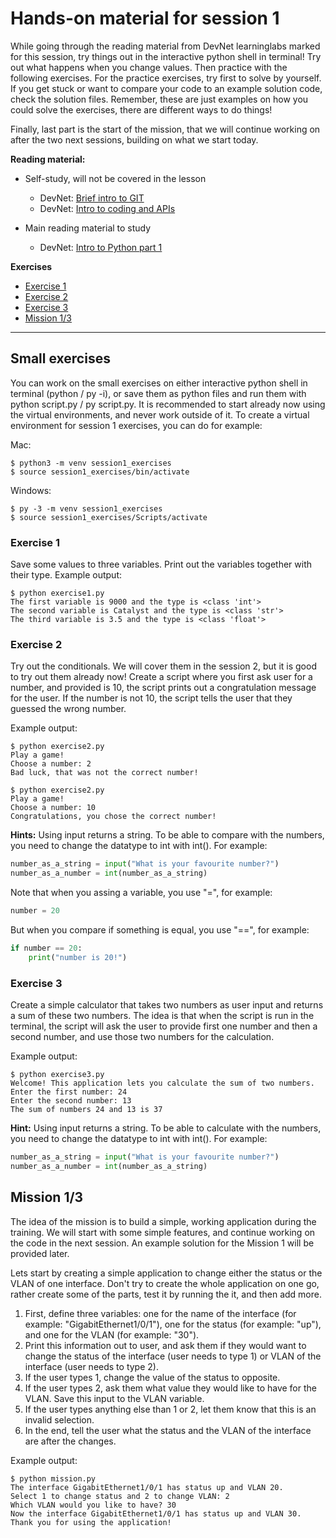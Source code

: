# Hands-on material for session 1
While going through the reading material from DevNet learninglabs marked for this session, try things out in the interactive python shell in terminal! Try out what happens when you change values. Then practice with the following exercises. For the practice exercises, try first to solve by yourself. If you get stuck or want to compare your code to an example solution code, check the solution files. Remember, these are just examples on how you could solve the exercises, there are different ways to do things!

Finally, last part is the start of the mission, that we will continue working on after the two next sessions, building on what we start today.

**Reading material:**
- Self-study, will not be covered in the lesson
  - DevNet: [Brief intro to GIT](https://developer.cisco.com/learning/modules/programming-fundamentals/git-basic-workflows/step/1)
  - DevNet: [Intro to coding and APIs](https://developer.cisco.com/learning/devnet-express/dnav4-track/intro-python/intro-coding-and-apis/step/1)

- Main reading material to study
  - DevNet: [Intro to Python part 1](https://developer.cisco.com/learning/modules/programming-fundamentals/intro-python-part1/step/1)

**Exercises**
- [Exercise 1](#exercise-1)
- [Exercise 2](#exercise-2)
- [Exercise 3](#exercise-3)
- [Mission 1/3](#mission-13)

---

## Small exercises

You can work on the small exercises on either interactive python shell in terminal (python / py -i), or save them as python files and run them with python script.py / py script.py.
It is recommended to start already now using the virtual environments, and never work outside of it. To create a virtual environment for session 1 exercises, you can do for example:

Mac:
```
$ python3 -m venv session1_exercises 
$ source session1_exercises/bin/activate

```
Windows:
```
$ py -3 -m venv session1_exercises 
$ source session1_exercises/Scripts/activate

```


### Exercise 1

Save some values to three variables. Print out the variables together with their type.
Example output:
```
$ python exercise1.py
The first variable is 9000 and the type is <class 'int'>
The second variable is Catalyst and the type is <class 'str'>
The third variable is 3.5 and the type is <class 'float'>
```


### Exercise 2

Try out the conditionals. We will cover them in the session 2, but it is good to try out them already now!
Create a script where you first ask user for a number, and provided is 10, the script prints out a congratulation message for the user. If the number is not 10, the script tells the user that they guessed the wrong number.

Example output:
```
$ python exercise2.py
Play a game!
Choose a number: 2
Bad luck, that was not the correct number!
```

```
$ python exercise2.py
Play a game!
Choose a number: 10
Congratulations, you chose the correct number!
```

**Hints:**
Using input returns a string. To be able to compare with the numbers, you need to change the datatype to int with int(). For example:
```python
number_as_a_string = input("What is your favourite number?")
number_as_a_number = int(number_as_a_string)
```

Note that when you assing a variable, you use "=", for example:
```python
number = 20
```
But when you compare if something is equal, you use "==", for example:
```python
if number == 20:
    print("number is 20!")
```


### Exercise 3
Create a simple calculator that takes two numbers as user input and returns a sum of these two numbers. The idea is that when the script is run in the terminal, the script will ask the user to provide first one number and then a second number, and use those two numbers for the calculation.

Example output:
```
$ python exercise3.py
Welcome! This application lets you calculate the sum of two numbers.
Enter the first number: 24
Enter the second number: 13
The sum of numbers 24 and 13 is 37
```

**Hint:**
Using input returns a string. To be able to calculate with the numbers, you need to change the datatype to int with int(). For example:
```python
number_as_a_string = input("What is your favourite number?")
number_as_a_number = int(number_as_a_string)
```

## Mission 1/3

The idea of the mission is to build a simple, working application during the training. We will start with some simple features, and continue working on the code in the next session. An example solution for the Mission 1 will be provided later.

Lets start by creating a simple application to change either the status or the VLAN of one interface. Don't try to create the whole application on one go, rather create some of the parts, test it by running the it, and then add more.

1. First, define three variables: one for the name of the interface (for example: "GigabitEthernet1/0/1"), one for the status (for example: "up"), and one for the VLAN (for example: "30").
2. Print this information out to user, and ask them if they would want to change the status of the interface (user needs to type 1) or VLAN of the interface (user needs to type 2).
3. If the user types 1, change the value of the status to opposite.
4. If the user types 2, ask them what value they would like to have for the VLAN. Save this input to the VLAN variable.
5. If the user types anything else than 1 or 2, let them know that this is an invalid selection.
6. In the end, tell the user what the status and the VLAN of the interface are after the changes.

Example output:
```
$ python mission.py
The interface GigabitEthernet1/0/1 has status up and VLAN 20.
Select 1 to change status and 2 to change VLAN: 2
Which VLAN would you like to have? 30
Now the interface GigabitEthernet1/0/1 has status up and VLAN 30.
Thank you for using the application!
```
